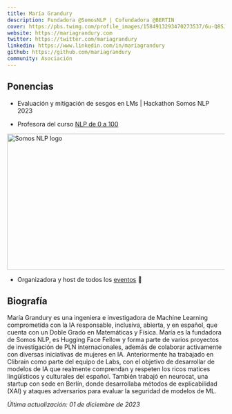 ```yaml
---
title: María Grandury
description: Fundadora @SomosNLP | Cofundadora @BERTIN
cover: https://pbs.twimg.com/profile_images/1584913293470273537/6u-Q8SJP_400x400.jpg
website: https://mariagrandury.com
twitter: https://twitter.com/mariagrandury
linkedin: https://www.linkedin.com/in/mariagrandury
github: https://github.com/mariagrandury
community: Asociación
---
```


## Ponencias

- Evaluación y mitigación de sesgos en LMs | Hackathon Somos NLP 2023

<EventSummary
    description="Hoy descubriremos diversas técnicas y herramientas open-source integradas en el ecosistema de Hugging Face que podéis utilizar para evaluar y mitigar sesgos tanto en datasets como en modelos de PLN. También hay un mini paréntesis sobre la evaluación de la huella de carbono del entrenamiento de modelos."
    poster="https://somosnlp.github.io/assets/images/eventos/230328_evaluacion_de_sesgos.jpg"
    video="https://www.youtube.com/embed/Ng2Yb7qrfY4"
/>

- Profesora del curso [NLP de 0 a 100](https://somosnlp.org/nlp-de-cero-a-cien)

<div class="flex justify-center">
    <a href="https://somosnlp.org/nlp-de-cero-a-cien" target="_blank">
        <img src="https://somosnlp.github.io/assets/images/nlp_de_cero_a_cien.jpeg" alt="Somos NLP logo" width="560" height="315" />
    </a>
</div>

- Organizadora y host de todos los [eventos](https://somosnlp.org/eventos) 🤗

## Biografía

María Grandury es una ingeniera e investigadora de Machine Learning comprometida con la IA responsable, inclusiva, abierta, y en español, que cuenta con un Doble Grado en Matemáticas y Física. María es la fundadora de Somos NLP, es Hugging Face Fellow y forma parte de varios proyectos de investigación de PLN internacionales, además de colaborar activamente con diversas iniciativas de mujeres en IA. Anteriormente ha trabajado en Clibrain como parte del equipo de Labs, con el objetivo de desarrollar de modelos de IA que realmente comprendan y respeten los ricos matices lingüísticos y culturales del español. También trabajó en neurocat, una startup con sede en Berlín, donde desarrollaba métodos de explicabilidad (XAI) y ataques adversarios para evaluar la seguridad de modelos de ML.

*Última actualización: 01 de diciembre de 2023*
